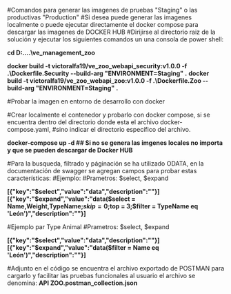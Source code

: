 #Comandos para generar las imagenes de pruebas "Staging" o las productivas "Production"
#Si desea puede generar las imagenes localmente o puede ejecutar directamente el docker compose para descargar las imagenes de DOCKER HUB
#Dirijirse al directorio raiz de la solución y ejecutar los siguientes comandos un una consola de power shell:

**cd D:\..\..\ve_management_zoo**

**docker build -t victoralfa19/ve_zoo_webapi_security:v1.0.0 -f .\Dockerfile.Security --build-arg "ENVIRONMENT=Staging"  .**
**docker build -t victoralfa19/ve_zoo_webapi_zoo:v1.0.0 -f .\Dockerfile.Zoo --build-arg "ENVIRONMENT=Staging"  .**

#Probar la imagen en entorno de desarrollo con docker

#Crear localmente el contenedor y probarlo con docker compose, si se encuentra dentro del directorio donde esta el archivo docker-compose.yaml,
#sino indicar el directorio específico del archivo.


**docker-compose up -d  ## Si no se genera las imgenes locales no importa y que se pueden descargar de Docker HUB**


#Para la busqueda, filtrado y páginación se ha utilizado ODATA, en la documentación de swagger se agregan campos para probar estas características:
#Ejemplo:
#Prametros: $select, $expand

**[{"key":"$select","value":"data","description":""}]**
**[{"key":"$expand","value":"data($select = Name,Weight,TypeName;$skip = 0;$top = 3;$filter = TypeName eq 'León')","description":""}]**

#Ejemplo par Type Animal
#Prametros: $select, $expand

**[{"key":"$select","value":"data","description":""}]**
**[{"key":"$expand","value":"data($filter = Name eq 'León')","description":""}]**


#Adjunto en el código se encuentra el archivo exportado de POSTMAN para cargarlo y facilitar las pruebas funcionales al usuario el archivo se denomina:
**API ZOO.postman_collection.json**
